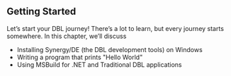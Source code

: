 ## Getting Started

Let’s start your DBL journey! There’s a lot to learn, but every journey starts somewhere. In this chapter, we’ll discuss

* Installing Synergy/DE (the DBL development tools) on Windows
* Writing a program that prints "Hello World"
* Using MSBuild for .NET and Traditional DBL applications 